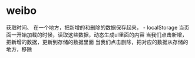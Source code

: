 # weibo
 获取时间、 在一个地方，把新增的和删除的数据保存起来， - localStorage         当页面一开始加载的时候，读取这些数据，动态生成ul里面的内容         当我们点击新增，把新增的数据，更新到存储的数据里面         当我们点击删除，把对应的数据从存储的地方，移除

